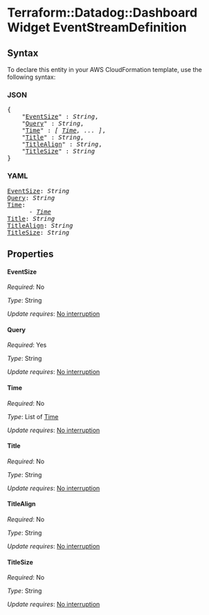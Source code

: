 # Terraform::Datadog::Dashboard Widget EventStreamDefinition

## Syntax

To declare this entity in your AWS CloudFormation template, use the following syntax:

### JSON

<pre>
{
    "<a href="#eventsize" title="EventSize">EventSize</a>" : <i>String</i>,
    "<a href="#query" title="Query">Query</a>" : <i>String</i>,
    "<a href="#time" title="Time">Time</a>" : <i>[ <a href="widget-eventstreamdefinition-time.md">Time</a>, ... ]</i>,
    "<a href="#title" title="Title">Title</a>" : <i>String</i>,
    "<a href="#titlealign" title="TitleAlign">TitleAlign</a>" : <i>String</i>,
    "<a href="#titlesize" title="TitleSize">TitleSize</a>" : <i>String</i>
}
</pre>

### YAML

<pre>
<a href="#eventsize" title="EventSize">EventSize</a>: <i>String</i>
<a href="#query" title="Query">Query</a>: <i>String</i>
<a href="#time" title="Time">Time</a>: <i>
      - <a href="widget-eventstreamdefinition-time.md">Time</a></i>
<a href="#title" title="Title">Title</a>: <i>String</i>
<a href="#titlealign" title="TitleAlign">TitleAlign</a>: <i>String</i>
<a href="#titlesize" title="TitleSize">TitleSize</a>: <i>String</i>
</pre>

## Properties

#### EventSize

_Required_: No

_Type_: String

_Update requires_: [No interruption](https://docs.aws.amazon.com/AWSCloudFormation/latest/UserGuide/using-cfn-updating-stacks-update-behaviors.html#update-no-interrupt)

#### Query

_Required_: Yes

_Type_: String

_Update requires_: [No interruption](https://docs.aws.amazon.com/AWSCloudFormation/latest/UserGuide/using-cfn-updating-stacks-update-behaviors.html#update-no-interrupt)

#### Time

_Required_: No

_Type_: List of <a href="widget-eventstreamdefinition-time.md">Time</a>

_Update requires_: [No interruption](https://docs.aws.amazon.com/AWSCloudFormation/latest/UserGuide/using-cfn-updating-stacks-update-behaviors.html#update-no-interrupt)

#### Title

_Required_: No

_Type_: String

_Update requires_: [No interruption](https://docs.aws.amazon.com/AWSCloudFormation/latest/UserGuide/using-cfn-updating-stacks-update-behaviors.html#update-no-interrupt)

#### TitleAlign

_Required_: No

_Type_: String

_Update requires_: [No interruption](https://docs.aws.amazon.com/AWSCloudFormation/latest/UserGuide/using-cfn-updating-stacks-update-behaviors.html#update-no-interrupt)

#### TitleSize

_Required_: No

_Type_: String

_Update requires_: [No interruption](https://docs.aws.amazon.com/AWSCloudFormation/latest/UserGuide/using-cfn-updating-stacks-update-behaviors.html#update-no-interrupt)

